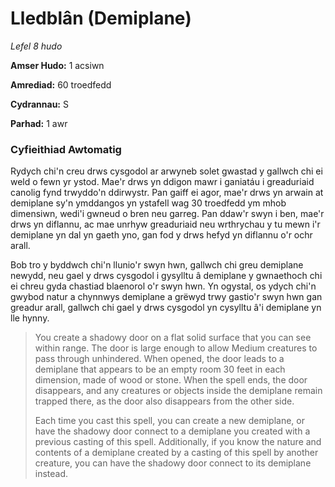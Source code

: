 # Lledblân (Demiplane)

*Lefel 8 hudo*

**Amser Hudo:** 1 acsiwn

**Amrediad:** 60 troedfedd

**Cydrannau:** S

**Parhad:** 1 awr

### Cyfieithiad Awtomatig

Rydych chi'n creu drws cysgodol ar arwyneb solet gwastad y gallwch chi ei weld o fewn yr ystod. Mae'r drws yn ddigon mawr i ganiatáu i greaduriaid canolig fynd trwyddo'n ddirwystr. Pan gaiff ei agor, mae'r drws yn arwain at demiplane sy'n ymddangos yn ystafell wag 30 troedfedd ym mhob dimensiwn, wedi'i gwneud o bren neu garreg. Pan ddaw'r swyn i ben, mae'r drws yn diflannu, ac mae unrhyw greaduriaid neu wrthrychau y tu mewn i'r demiplane yn dal yn gaeth yno, gan fod y drws hefyd yn diflannu o'r ochr arall.

Bob tro y byddwch chi'n llunio'r swyn hwn, gallwch chi greu demiplane newydd, neu gael y drws cysgodol i gysylltu â demiplane y gwnaethoch chi ei chreu gyda chastiad blaenorol o'r swyn hwn. Yn ogystal, os ydych chi'n gwybod natur a chynnwys demiplane a grëwyd trwy gastio'r swyn hwn gan greadur arall, gallwch chi gael y drws cysgodol yn cysylltu â'i demiplane yn lle hynny.

>  You create a shadowy door on a flat solid surface that you can see within range. The door is large enough to allow Medium creatures to pass through unhindered. When opened, the door leads to a demiplane that appears to be an empty room 30 feet in each dimension, made of wood or stone. When the spell ends, the door disappears, and any creatures or objects inside the demiplane remain trapped there, as the door also disappears from the other side.
>  
>  Each time you cast this spell, you can create a new demiplane, or have the shadowy door connect to a demiplane you created with a previous casting of this spell. Additionally, if you know the nature and contents of a demiplane created by a casting of this spell by another creature, you can have the shadowy door connect to its demiplane instead.
